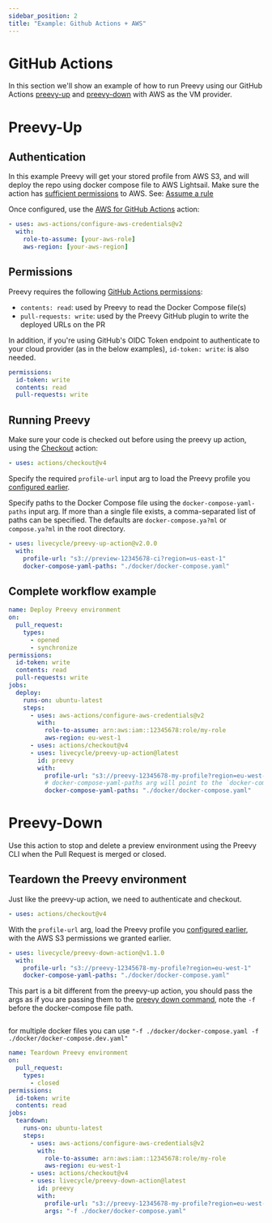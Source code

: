 ```yaml
---
sidebar_position: 2
title: "Example: Github Actions + AWS"
---
```


# GitHub Actions

In this section we'll show an example of how to run Preevy using our GitHub Actions [preevy-up](https://github.com/marketplace/actions/preevy-up) and [preevy-down](https://github.com/marketplace/actions/preevy-down) with AWS as the VM provider.

# Preevy-Up

## Authentication

In this example Preevy will get your stored profile from AWS S3, and will deploy the repo using docker compose file to AWS Lightsail.
Make sure the action has [sufficient permissions](/cloud-providers/aws-lightsail#required-permissions) to AWS.
See: [Assume a rule](https://github.com/aws-actions/configure-aws-credentials#assuming-a-role)

Once configured, use the [AWS for GitHub Actions](https://github.com/marketplace/actions/configure-aws-credentials-for-github-actions) action:

```yml
- uses: aws-actions/configure-aws-credentials@v2
  with:
    role-to-assume: [your-aws-role]
    aws-region: [your-aws-region]
```

## Permissions
Preevy requires the following [GitHub Actions permissions](https://docs.github.com/en/actions/using-jobs/assigning-permissions-to-jobs):

* `contents: read`: used by Preevy to read the Docker Compose file(s)
* `pull-requests: write`: used by the Preevy GitHub plugin to write the deployed URLs on the PR

In addition, if you're using GitHub's OIDC Token endpoint to authenticate to your cloud provider (as in the below examples), `id-token: write`: is also needed.

```yaml
permissions:
  id-token: write
  contents: read
  pull-requests: write
```

## Running Preevy
Make sure your code is checked out before using the preevy up action, using the [Checkout](https://github.com/marketplace/actions/checkout) action:

```yaml
- uses: actions/checkout@v4
```

Specify the required `profile-url` input arg to load the Preevy profile you [configured earlier](/ci-integration/overview#how-to-run-preevy-from-the-ci).

Specify paths to the Docker Compose file using the `docker-compose-yaml-paths` input arg. If more than a single file exists, a comma-separated list of paths can be specified. The defaults are `docker-compose.ya?ml` or `compose.ya?ml` in the root directory.

```yaml
- uses: livecycle/preevy-up-action@v2.0.0
  with:
    profile-url: "s3://preview-12345678-ci?region=us-east-1"
    docker-compose-yaml-paths: "./docker/docker-compose.yaml"
```

## Complete workflow example

```yml
name: Deploy Preevy environment
on:
  pull_request:
    types:
      - opened
      - synchronize
permissions:
  id-token: write
  contents: read
  pull-requests: write
jobs:
  deploy:
    runs-on: ubuntu-latest
    steps:
      - uses: aws-actions/configure-aws-credentials@v2
        with:
          role-to-assume: arn:aws:iam::12345678:role/my-role
          aws-region: eu-west-1
      - uses: actions/checkout@v4
      - uses: livecycle/preevy-up-action@latest
        id: preevy
        with:
          profile-url: "s3://preevy-12345678-my-profile?region=eu-west-1"
          # docker-compose-yaml-paths arg will point to the `docker-compose.yml` file. if you have multiple docker compose files, you can add them as a comma seperated string like so `'docker-compose.yml,docker-compose.dev.yml'`
          docker-compose-yaml-paths: "./docker/docker-compose.yaml"
```

# Preevy-Down
Use this action to stop and delete a preview environment using the Preevy CLI when the Pull Request is merged or closed.

## Teardown the Preevy environment
Just like the preevy-up action, we need to authenticate and checkout.

```yaml
- uses: actions/checkout@v4
```

With the `profile-url` arg, load the Preevy profile you [configured earlier](/ci-integration/overview#how-to-run-preevy-from-the-ci), with the AWS S3 permissions we granted earlier.

```yaml
- uses: livecycle/preevy-down-action@v1.1.0
  with:
    profile-url: "s3://preevy-12345678-my-profile?region=eu-west-1"
    docker-compose-yaml-paths: "./docker/docker-compose.yaml"
```
This part is a bit different from the preevy-up action,
you should pass the args as if you are passing them to the [preevy down command](/cli-reference/down),
note the `-f` before the docker-compose file path.
```yaml
```
for multiple docker files you can use `"-f ./docker/docker-compose.yaml -f ./docker/docker-compose.dev.yaml"`

```yml
name: Teardown Preevy environment
on:
  pull_request:
    types:
      - closed
permissions:
  id-token: write
  contents: read
jobs:
  teardown:
    runs-on: ubuntu-latest
    steps:
      - uses: aws-actions/configure-aws-credentials@v2
        with:
          role-to-assume: arn:aws:iam::12345678:role/my-role
          aws-region: eu-west-1
      - uses: actions/checkout@v4
      - uses: livecycle/preevy-down-action@latest
        id: preevy
        with:
          profile-url: "s3://preevy-12345678-my-profile?region=eu-west-1"
          args: "-f ./docker/docker-compose.yaml"
```
